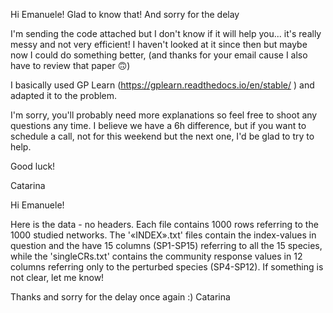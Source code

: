 Hi Emanuele! Glad to know that! And sorry for the delay

I'm sending the code attached but I don't know if it will help you... it's really messy and not very efficient!
I haven't looked at it since then but maybe now I could do something better, (and thanks for your email cause I also have to review that paper 🙃)

I basically used GP Learn (https://gplearn.readthedocs.io/en/stable/ ) and adapted it to the problem.

I'm sorry, you'll probably need more explanations so feel free to shoot any questions any time. I believe we have a 6h difference, but if you want to schedule a call, not for this weekend but the next one, I'd be glad to try to help.

Good luck!

Catarina

Hi Emanuele! 

Here is the data - no headers.
Each file contains 1000 rows referring to the 1000 studied networks.
The '«INDEX».txt' files contain the index-values in question and the have 15 columns (SP1-SP15) referring to all the 15 species, while the 'singleCRs.txt' contains the community response values in 12 columns referring only to the perturbed species (SP4-SP12). 
If something is not clear, let me know!

Thanks and sorry for the delay once again :) 
Catarina

